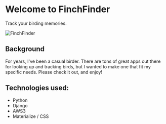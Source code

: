# Welcome to FinchFinder

Track your birding memories. 

![FinchFinder](https://imgur.com/MNli7Mk.png) 

## Background 

For years, I've been a casual birder. There are tons of great apps out there for looking up and tracking birds, but I wanted to make one that fit my specific needs. Please check it out, and enjoy! 

## Technologies used: 

* Python
* Django 
* AWS3 
* Materialize / CSS
